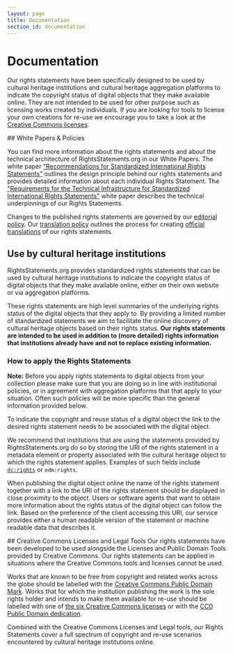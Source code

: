 ```yaml
---
layout: page
title: Documentation
section_id: documentation
---
```


# Documentation

Our rights statements have been specifically designed to be used by cultural heritage institutions and cultural heritage aggregation platforms to indicate the copyright status of digital objects that they make available online. They are not intended to be used for other purpose such as licensing works created by individuals. If you are looking for tools to license your own creations for re-use we encourage you to take a look at the [Creative Commons licenses](http://creativecommons.org/licenses/).

<div class="box">
## White Papers & Policies

You can find more information about the rights statements and about the technical architecture of RightsStatements.org in our White Papers. The white paper ["Recommendations for Standardized International Rights Statements"](/en/documentation/rights-statements-white-paper/) outlines the design principle behind our rights statements and provides detailed information about each individual Rights Statement. The ["Requirements for the Technical Infrastructure for Standardized International Rights Statements"](/en/documentation/technical-white-paper/) white paper describes the technical underpinnings of our Rights Statements.

Changes to the published rights statements are governed by our [editorial policy](/en/documentation/editorial-policy/). Our [translation policy](/en/documentation/translation-policy/) outlines the process for creating [official translations](/en/documentation/translations.html) of our rights statements.
</div>

## Use by cultural heritage institutions

RightsStatements.org provides standardized rights statements that can be used by cultural heritage institutions to indicate the copyright status of digital objects that they make available online, either on their own website or via aggregation platforms.

These rights statements are high level summaries of the underlying rights status of the digital objects that they apply to. By providing a limited number of standardized statements we aim to facilitate the online discovery of cultural heritage objects based on their rights status. **Our rights statements are intended to be used in addition to (more detailed) rights information that institutions already have and not to replace existing information.**

### How to apply the Rights Statements

**Note:** Before you apply rights statements to digital objects from your collection please make sure that you are doing so in line with institutional policies, or in agreement with aggregation platforms that that apply to your situation. Often such policies will be more specific than the general information provided below.

To indicate the copyright and reuse status of a digital object the link to the desired rights statement needs to be associated with the digital object.

We recommend that institutions that are using the statements provided by RightsStatements.org do so by storing the URI of the rights statement in a metadata element or property  associated with the cultural heritage object to which the rights statement applies. Examples of such fields include [`dc:rights`](http://purl.org/dc/terms/rights) or `edm:rights`.

When publishing the digital object online the name of the rights statement together with a link to the URI of the rights statement should be displayed in close proximity to the object. Users or software agents that want to obtain more information about the rights status of the digital object can follow the link. Based on the preference of the client accessing this URI, our service provides either a human readable version of the statement or machine readable data that describes it.

<div class="box">
## Creative Commons Licenses and Legal Tools
Our rights statements have been developed to be used alongside the Licenses and Public Domain Tools provided by Creative Commons. Our rights statements can be applied in situations where the Creative Commons tools and licenses cannot be used.

Works that are known to be free from copyright and related works across the globe should be labelled with the [Creative Commons Public Domain Mark](https://creativecommons.org/publicdomain/mark/1.0/). Works that for which the institution publishing the work is the sole rights holder and intends to make them available for re-use should be labelled with one of [the six Creative Commons licenses](https://creativecommons.org/licenses/) or with the [CC0 Public Domain dedication](https://creativecommons.org/publicdomain/zero/1.0/).
</div>

Combined with the Creative Commons Licenses and Legal tools, our Rights Statements cover a full spectrum of copyright and re-use scenarios encountered by cultural heritage institutions online.
